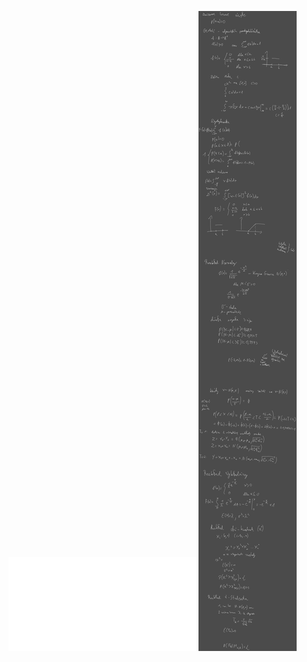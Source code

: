 ![Rachunek_Pr_W5](/Notatki/Semestr%202/Rachunek%20prawdopodobie%C5%84stwa/Wyk%C5%82ady/Wyk%C5%82ad%205/Rachunek_Pr_W5.pdf)
![Drawing 2023-04-20 10.44.40.excalidraw](/Notatki/Semestr%202/Rachunek%20prawdopodobie%C5%84stwa/Wyk%C5%82ady/Wyk%C5%82ad%205/Drawing%202023-04-20%2010.44.40.excalidraw.svg)